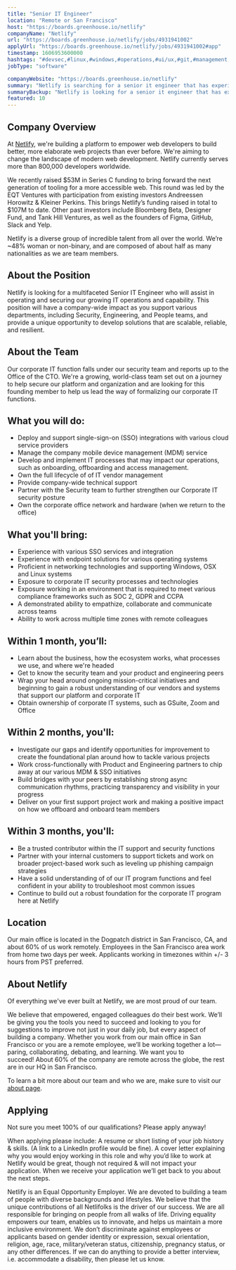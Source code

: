 ```yaml
---
title: "Senior IT Engineer"
location: "Remote or San Francisco"
host: "https://boards.greenhouse.io/netlify"
companyName: "Netlify"
url: "https://boards.greenhouse.io/netlify/jobs/4931941002"
applyUrl: "https://boards.greenhouse.io/netlify/jobs/4931941002#app"
timestamp: 1606953600000
hashtags: "#devsec,#linux,#windows,#operations,#ui/ux,#git,#management,#figma,#rest"
jobType: "software"

companyWebsite: "https://boards.greenhouse.io/netlify"
summary: "Netlify is searching for a senior it engineer that has experience with various SSO services and integration."
summaryBackup: "Netlify is looking for a senior it engineer that has experience in: #devsec, #operations, #windows."
featured: 10
---
```


## Company Overview

At [Netlify](https://www.netlify.com/about/), we're building a platform to empower web developers to build better, more elaborate web projects than ever before. We're aiming to change the landscape of modern web development. Netlify currently serves more than 800,000 developers worldwide.

We recently raised $53M in Series C funding to bring forward the next generation of tooling for a more accessible web. This round was led by the EQT Ventures with participation from existing investors Andreessen Horowitz & Kleiner Perkins. This brings Netlify’s funding raised in total to $107M to date. Other past investors include Bloomberg Beta, Designer Fund, and Tank Hill Ventures, as well as the founders of Figma, GitHub, Slack and Yelp.

Netlify is a diverse group of incredible talent from all over the world. We’re ~48% woman or non-binary, and are composed of about half as many nationalities as we are team members.

## About the Position

Netlify is looking for a multifaceted Senior IT Engineer who will assist in operating and securing our growing IT operations and capability. This position will have a company-wide impact as you support various departments, including Security, Engineering, and People teams, and provide a unique opportunity to develop solutions that are scalable, reliable, and resilient.

## About the Team

Our corporate IT function falls under our security team and reports up to the Office of the CTO. We're a growing, world-class team set out on a journey to help secure our platform and organization and are looking for this founding member to help us lead the way of formalizing our corporate IT functions.

## What you will do: 

*   Deploy and support single-sign-on (SSO) integrations with various cloud service providers
*   Manage the company mobile device management (MDM) service
*   Develop and implement IT processes that may impact our operations, such as onboarding, offboarding and access management.
*   Own the full lifecycle of of IT vendor management
*   Provide company-wide technical support
*   Partner with the Security team to further strengthen our Corporate IT security posture
*   Own the corporate office network and hardware (when we return to the office)

## What you'll bring:

*   Experience with various SSO services and integration
*   Experience with endpoint solutions for various operating systems
*   Proficient in networking technologies and supporting Windows, OSX and Linux systems
*   Exposure to corporate IT security processes and technologies
*   Exposure working in an environment that is required to meet various compliance frameworks such as SOC 2, GDPR and CCPA
*   A demonstrated ability to empathize, collaborate and communicate across teams
*   Ability to work across multiple time zones with remote colleagues

## Within 1 month, you’ll:

*   Learn about the business, how the ecosystem works, what processes we use, and where we're headed
*   Get to know the security team and your product and engineering peers
*   Wrap your head around ongoing mission-critical initiatives and beginning to gain a robust understanding of our vendors and systems that support our platform and corporate IT
*   Obtain ownership of corporate IT systems, such as GSuite, Zoom and Office

## Within 2 months, you'll:

*   Investigate our gaps and identify opportunities for improvement to create the foundational plan around how to tackle various projects
*   Work cross-functionally with Product and Engineering partners to chip away at our various MDM & SSO initiatives
*   Build bridges with your peers by establishing strong async communication rhythms, practicing transparency and visibility in your progress
*   Deliver on your first support project work and making a positive impact on how we offboard and onboard team members

## Within 3 months, you'll:

*   Be a trusted contributor within the IT support and security functions
*   Partner with your internal customers to support tickets and work on broader project-based work such as leveling up phishing campaign strategies
*   Have a solid understanding of of our IT program functions and feel confident in your ability to troubleshoot most common issues
*   Continue to build out a robust foundation for the corporate IT program here at Netlify

## Location

Our main office is located in the Dogpatch district in San Francisco, CA, and about 60% of us work remotely. Employees in the San Francisco area work from home two days per week. Applicants working in timezones within +/- 3 hours from PST preferred.

## About Netlify

Of everything we've ever built at Netlify, we are most proud of our team.

We believe that empowered, engaged colleagues do their best work. We’ll be giving you the tools you need to succeed and looking to you for suggestions to improve not just in your daily job, but every aspect of building a company. Whether you work from our main office in San Francisco or you are a remote employee, we’ll be working together a lot—paring, collaborating, debating, and learning. We want you to succeed! About 60% of the company are remote across the globe, the rest are in our HQ in San Francisco.

To learn a bit more about our team and who we are, make sure to visit our [about page](http://netlify.com/about).

## Applying

Not sure you meet 100% of our qualifications? Please apply anyway!

When applying please include: A resume or short listing of your job history & skills. (A link to a LinkedIn profile would be fine). A cover letter explaining why you would enjoy working in this role and why you’d like to work at Netlify would be great, though not required & will not impact your application. When we receive your application we’ll get back to you about the next steps.

Netlify is an Equal Opportunity Employer. We are devoted to building a team of people with diverse backgrounds and lifestyles. We believe that the unique contributions of all Netlifolks is the driver of our success. We are all responsible for bringing on people from all walks of life. Driving equality empowers our team, enables us to innovate, and helps us maintain a more inclusive environment. We don’t discriminate against employees or applicants based on gender identity or expression, sexual orientation, religion, age, race, military/veteran status, citizenship, pregnancy status, or any other differences. If we can do anything to provide a better interview, i.e. accommodate a disability, then please let us know.
